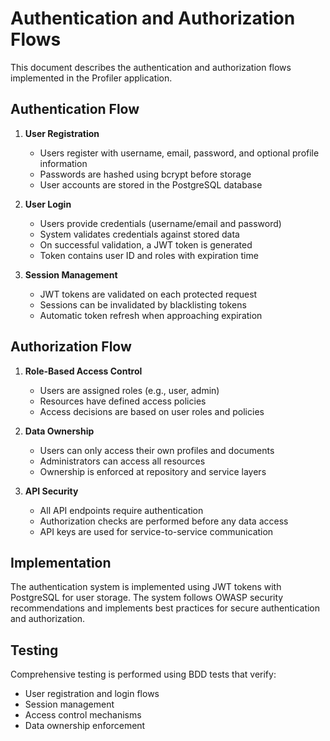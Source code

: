 # Authentication and Authorization Flows

This document describes the authentication and authorization flows implemented in the Profiler application.

## Authentication Flow

1. **User Registration**
   - Users register with username, email, password, and optional profile information
   - Passwords are hashed using bcrypt before storage
   - User accounts are stored in the PostgreSQL database

2. **User Login**
   - Users provide credentials (username/email and password)
   - System validates credentials against stored data
   - On successful validation, a JWT token is generated
   - Token contains user ID and roles with expiration time

3. **Session Management**
   - JWT tokens are validated on each protected request
   - Sessions can be invalidated by blacklisting tokens
   - Automatic token refresh when approaching expiration

## Authorization Flow

1. **Role-Based Access Control**
   - Users are assigned roles (e.g., user, admin)
   - Resources have defined access policies
   - Access decisions are based on user roles and policies

2. **Data Ownership**
   - Users can only access their own profiles and documents
   - Administrators can access all resources
   - Ownership is enforced at repository and service layers

3. **API Security**
   - All API endpoints require authentication
   - Authorization checks are performed before any data access
   - API keys are used for service-to-service communication

## Implementation

The authentication system is implemented using JWT tokens with PostgreSQL for user storage. 
The system follows OWASP security recommendations and implements best practices
for secure authentication and authorization.

## Testing

Comprehensive testing is performed using BDD tests that verify:
- User registration and login flows
- Session management
- Access control mechanisms
- Data ownership enforcement
